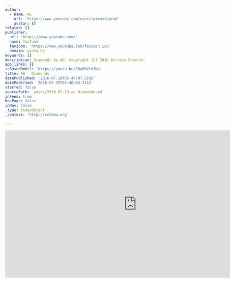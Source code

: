```yaml
---
author:
  - name: AG
    url: 'https://www.youtube.com/user/iaimusicprod'
    avatar: {}
related: []
publisher:
  url: 'https://www.youtube.com/'
  name: YouTube
  favicon: 'https://www.youtube.com/favicon.ico'
  domain: youtu.be
keywords: []
description: Diamonds by AG. Copyright (C) 2016 Actress Records.
app_links: []
isBasedOnUrl: 'https://youtu.be/ZdwB0VtmIK4'
title: AG - Diamonds
datePublished: '2016-07-19T05:40:07.514Z'
dateModified: '2016-07-19T05:40:03.311Z'
starred: false
sourcePath: _posts/2016-07-19-ag-diamonds.md
inFeed: true
hasPage: false
inNav: false
_type: VideoObject
_context: 'http://schema.org'

---
```

<iframe src="https://cdn.embedly.com/widgets/media.html?src=https%3A%2F%2Fwww.youtube.com%2Fembed%2FZdwB0VtmIK4%3Ffeature%3Doembed&amp;url=http%3A%2F%2Fwww.youtube.com%2Fwatch%3Fv%3DZdwB0VtmIK4&amp;image=https%3A%2F%2Fi.ytimg.com%2Fvi%2FZdwB0VtmIK4%2Fhqdefault.jpg&amp;key=b7d04c9b404c499eba89ee7072e1c4f7&amp;type=text%2Fhtml&amp;schema=youtube" width="854" height="480" scrolling="no" frameborder="0" allowfullscreen="" style=""></iframe>